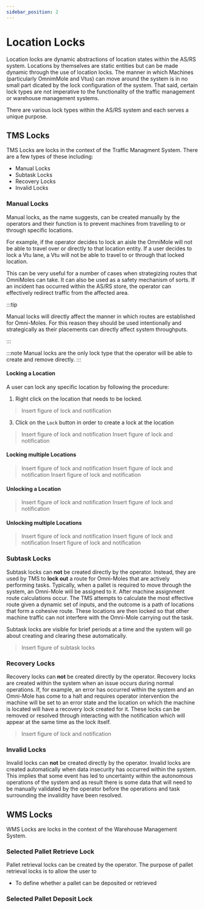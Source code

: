 ```yaml
---
sidebar_position: 2
---
```


# Location Locks

Location locks are dynamic abstractions of location states within the AS/RS system. Locations by themselves are static entities but can be made dynamic through the use of location locks. The manner in which Machines (particularly OmnimMole and Vtus) can move around the system is in no small part dicated by the lock configuration of the system.
That said, certain lock types are not imperative to the functionality of the traffic management or warehouse management systems.

There are various lock types within the AS/RS system and each serves a unique purpose.

## TMS Locks

TMS Locks are locks in the context of the Traffic Managment System. 
There are a few types of these including:

- Manual Locks
- Subtask Locks
- Recovery Locks
- Invalid Locks

### Manual Locks

Manual locks, as the name suggests, can be created manually by the operators and their function is to prevent machines from travelling to or through specific locations.

For example, if the operator decides to lock an aisle the OmniMole will not be able to travel over or directly to that location entity. If a user decides to lock a Vtu lane, a Vtu will not be able to travel to or through that locked location. 

This can be very useful for a number of cases when strategizing routes that OmniMoles can take. It can also be used as a safety mechanism of sorts. If an incident has occurred within the AS/RS store, the operator can effectively redirect traffic from the affected area.

:::tip

Manual locks will directly affect the manner in which routes are established for Omni-Moles. For this reason they should be used intentionally and strategically as their placements can directly affect system throughputs.

:::

:::note
Manual locks are the only lock type that the operator will be able to create and remove directly. 
:::

#### Locking a Location

A user can lock any specific location by following the procedure:

1. Right click on the location that needs to be locked. 
> Insert figure of lock and notification
3. Click on the `Lock` button in order to create a lock at the location
> Insert figure of lock and notification
> Insert figure of lock and notification


#### Locking multiple Locations

> Insert figure of lock and notification
> Insert figure of lock and notification
> Insert figure of lock and notification


#### Unlocking a Location

> Insert figure of lock and notification
> Insert figure of lock and notification


#### Unlocking multiple Locations

> Insert figure of lock and notification
> Insert figure of lock and notification
> Insert figure of lock and notification


### Subtask Locks

Subtask locks can **not** be created directly by the operator. Instead, they are used by TMS to __lock out__ a route for Omni-Moles that are actively performing tasks. Typically, when a pallet is required to move through the system, an Omni-Mole will be assigned to it. After machine assignment route calculations occur. The TMS attempts to calculate the most effective route given a dynamic set of inputs, and the outcome is a path of locations that form a cohesive route. These locations are then locked so that other machine traffic can not interfere with the Omni-Mole carrying out the task. 

Subtask locks are visible for brief periods at a time and the system will go about creating and clearing these automatically. 

> Insert figure of subtask locks

### Recovery Locks

Recovery locks can **not** be created directly by the operator. Recovery locks are created within the system when an issue occurs during normal operations. If, for example, an error has occurred within the system and an Omni-Mole has come to a halt and requires operator intervention the machine will be set to an error state and the location on which the machine is located will have a recovery lock created for it. These locks can be removed or resolved through interacting with the notification which will appear at the same time as the lock itself. 

> Insert figure of lock and notification

### Invalid Locks

Invalid locks can **not** be created directly by the operator. Invalid locks are created automatically when data insecurity has occurred within the system. This implies that some event has led to uncertainty within the autonomous operations of the system and as result there is some data that will need to be manually validated by the operator before the operations and task surrounding the invalidity have been resolved.

## WMS Locks

WMS Locks are locks in the context of the Warehouse Management System.

### Selected Pallet Retrieve Lock

Pallet retrieval locks can be created by the operator. 
The purpose of pallet retrieval locks is to allow the user to 


- To define whether a pallet can be deposited or retrieved 

### Selected Pallet Deposit Lock


